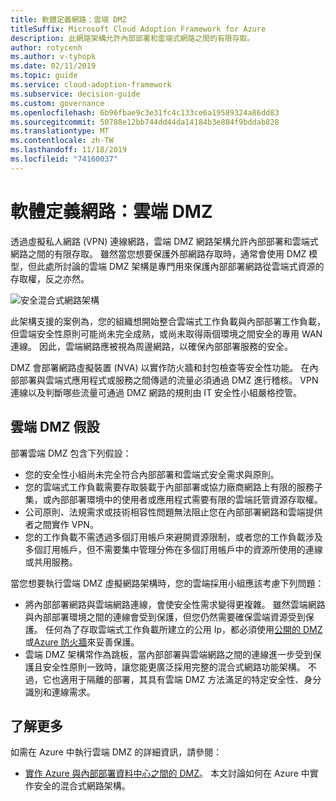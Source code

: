```yaml
---
title: 軟體定義網路：雲端 DMZ
titleSuffix: Microsoft Cloud Adoption Framework for Azure
description: 此網路架構允許內部部署和雲端式網路之間的有限存取。
author: rotycenh
ms.author: v-tyhopk
ms.date: 02/11/2019
ms.topic: guide
ms.service: cloud-adoption-framework
ms.subservice: decision-guide
ms.custom: governance
ms.openlocfilehash: 6b96fbae9c3e31fc4c133ce6a19589324a86dd83
ms.sourcegitcommit: 50788e12bb744dd44da14184b3e884f9bddab828
ms.translationtype: MT
ms.contentlocale: zh-TW
ms.lasthandoff: 11/18/2019
ms.locfileid: "74160037"
---
```

# <a name="software-defined-networking-cloud-dmz"></a>軟體定義網路：雲端 DMZ

透過虛擬私人網路 (VPN) 連線網路，雲端 DMZ 網路架構允許內部部署和雲端式網路之間的有限存取。 雖然當您想要保護外部網路存取時，通常會使用 DMZ 模型，但此處所討論的雲端 DMZ 架構是專門用來保護內部部署網路從雲端式資源的存取權，反之亦然。

![安全混合式網路架構](https://docs.microsoft.com/azure/architecture/reference-architectures/dmz/images/dmz-private.png)

此架構支援的案例為，您的組織想開始整合雲端式工作負載與內部部署工作負載，但雲端安全性原則可能尚未完全成熟，或尚未取得兩個環境之間安全的專用 WAN 連線。 因此，雲端網路應被視為周邊網路，以確保內部部署服務的安全。

DMZ 會部署網路虛擬裝置 (NVA) 以實作防火牆和封包檢查等安全性功能。 在內部部署與雲端式應用程式或服務之間傳遞的流量必須通過 DMZ 進行稽核。 VPN 連線以及判斷哪些流量可通過 DMZ 網路的規則由 IT 安全性小組嚴格控管。

## <a name="cloud-dmz-assumptions"></a>雲端 DMZ 假設

部署雲端 DMZ 包含下列假設：

- 您的安全性小組尚未完全符合內部部署和雲端式安全需求與原則。
- 您的雲端式工作負載需要存取裝載于內部部署或協力廠商網路上有限的服務子集，或內部部署環境中的使用者或應用程式需要有限的雲端託管資源存取權。
- 公司原則、法規需求或技術相容性問題無法阻止您在內部部署網路和雲端提供者之間實作 VPN。
- 您的工作負載不需透過多個訂用帳戶來避開資源限制，或者您的工作負載涉及多個訂用帳戶，但不需要集中管理分佈在多個訂用帳戶中的資源所使用的連線或共用服務。

當您想要執行雲端 DMZ 虛擬網路架構時，您的雲端採用小組應該考慮下列問題：

- 將內部部署網路與雲端網路連線，會使安全性需求變得更複雜。 雖然雲端網路與內部部署環境之間的連線會受到保護，但您仍然需要確保雲端資源受到保護。 任何為了存取雲端式工作負載所建立的公用 Ip，都必須使用[公開的 DMZ](https://docs.microsoft.com/azure/architecture/reference-architectures/dmz/secure-vnet-dmz?toc=https://docs.microsoft.com/azure/cloud-adoption-framework/toc.json&bc=https://docs.microsoft.com/azure/cloud-adoption-framework/_bread/toc.json)或[Azure 防火牆](https://docs.microsoft.com/azure/firewall)來妥善保護。
- 雲端 DMZ 架構常作為跳板，當內部部署與雲端網路之間的連線進一步受到保護且安全性原則一致時，讓您能更廣泛採用完整的混合式網路功能架構。 不過，它也適用于隔離的部署，其具有雲端 DMZ 方法滿足的特定安全性、身分識別和連線需求。

## <a name="learn-more"></a>了解更多

如需在 Azure 中執行雲端 DMZ 的詳細資訊，請參閱：

- [實作 Azure 與內部部署資料中心之間的 DMZ](https://docs.microsoft.com/azure/architecture/reference-architectures/dmz/secure-vnet-hybrid)。 本文討論如何在 Azure 中實作安全的混合式網路架構。
